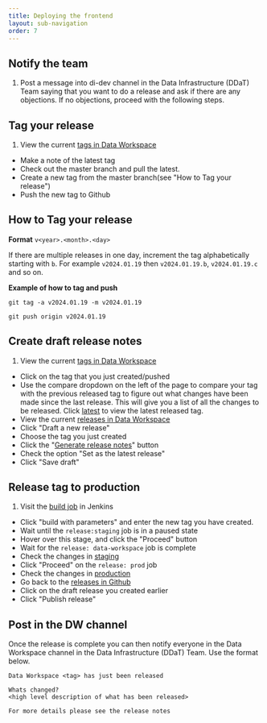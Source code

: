 ```yaml
---
title: Deploying the frontend
layout: sub-navigation
order: 7
---
```


## Notify the team

1. Post a message into di-dev channel in the Data Infrastructure (DDaT) Team saying that you want to do a release and ask if there are any objections. If no objections, proceed with the following steps.

## Tag your release

1. View the current [tags in Data Workspace](https://github.com/uktrade/data-workspace-frontend/tags)

- Make a note of the latest tag
- Check out the master branch and pull the latest.
- Create a new tag from the master branch(see "How to Tag your release")
- Push the new tag to Github

## How to Tag your release

**Format** `v<year>.<month>.<day>`

If there are multiple releases in one day, increment the tag alphabetically starting with `b`. For example `v2024.01.19` then `v2024.01.19.b`, `v2024.01.19.c` and so on.

**Example of how to tag and push**

```shell
git tag -a v2024.01.19 -m v2024.01.19
```

```shell
git push origin v2024.01.19
```

## Create draft release notes

1. View the current [tags in Data Workspace](https://github.com/uktrade/data-workspace-frontend/tags)

- Click on the tag that you just created/pushed
- Use the compare dropdown on the left of the page to compare your tag with the previous released tag to figure out what changes have been made since the last release. This will give you a list of all the changes to be released. Click [latest](https://github.com/uktrade/data-workspace-frontend/releases/latest) to view the latest released tag.
- View the current [releases in Data Workspace](https://github.com/uktrade/data-workspace-frontend/releases)
- Click "Draft a new release"
- Choose the tag you just created
- Click the "[Generate release notes](https://docs.github.com/en/repositories/releasing-projects-on-github/automatically-generated-release-notes)" button
- Check the option "Set as the latest release"
- Click "Save draft"

## Release tag to production

1. Visit the [build job](https://jenkins.ci.uktrade.digital/view/Data/job/data-workspace-frontend/) in Jenkins

- Click "build with parameters" and enter the new tag you have created.
- Wait until the `release:staging` job is in a paused state
- Hover over this stage, and click the "Proceed" button
- Wait for the `release: data-workspace` job is complete
- Check the changes in [staging](https://data.trade.staging.uktrade.digital/)
- Click "Proceed" on the `release: prod` job
- Check the changes in [production](https://data.trade.gov.uk/)
- Go back to the [releases in Github](https://github.com/uktrade/data-workspace-frontend/releases)
- Click on the draft release you created earlier
- Click "Publish release"

## Post in the DW channel

Once the release is complete you can then notify everyone in the Data Workspace channel in the Data Infrastructure (DDaT) Team. Use the format below.

```
Data Workspace <tag> has just been released

Whats changed?
<high level description of what has been released>

For more details please see the release notes
```
